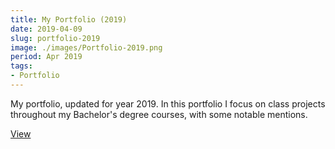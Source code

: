 ```yaml
---
title: My Portfolio (2019)
date: 2019-04-09
slug: portfolio-2019
image: ./images/Portfolio-2019.png
period: Apr 2019
tags:
- Portfolio
---
```


My portfolio, updated for year 2019.
In this portfolio I focus on class projects throughout my Bachelor's degree courses,
with some notable mentions.

<div class="buttons">
<a href="https://issuu.com/zartre/docs/portfolio_2019" class="button">View</a>
</div>
